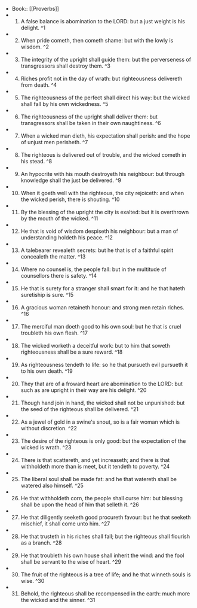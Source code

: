 - Book:: [[Proverbs]]
- 1. A false balance is abomination to the LORD: but a just weight is his delight. ^1
- 2. When pride cometh, then cometh shame: but with the lowly is wisdom. ^2
- 3. The integrity of the upright shall guide them: but the perverseness of transgressors shall destroy them. ^3
- 4. Riches profit not in the day of wrath: but righteousness delivereth from death. ^4
- 5. The righteousness of the perfect shall direct his way: but the wicked shall fall by his own wickedness. ^5
- 6. The righteousness of the upright shall deliver them: but transgressors shall be taken in their own naughtiness. ^6
- 7. When a wicked man dieth, his expectation shall perish: and the hope of unjust men perisheth. ^7
- 8. The righteous is delivered out of trouble, and the wicked cometh in his stead. ^8
- 9. An hypocrite with his mouth destroyeth his neighbour: but through knowledge shall the just be delivered. ^9
- 10. When it goeth well with the righteous, the city rejoiceth: and when the wicked perish, there is shouting. ^10
- 11. By the blessing of the upright the city is exalted: but it is overthrown by the mouth of the wicked. ^11
- 12. He that is void of wisdom despiseth his neighbour: but a man of understanding holdeth his peace. ^12
- 13. A talebearer revealeth secrets: but he that is of a faithful spirit concealeth the matter. ^13
- 14. Where no counsel is, the people fall: but in the multitude of counsellors there is safety. ^14
- 15. He that is surety for a stranger shall smart for it: and he that hateth suretiship is sure. ^15
- 16. A gracious woman retaineth honour: and strong men retain riches. ^16
- 17. The merciful man doeth good to his own soul: but he that is cruel troubleth his own flesh. ^17
- 18. The wicked worketh a deceitful work: but to him that soweth righteousness shall be a sure reward. ^18
- 19. As righteousness tendeth to life: so he that pursueth evil pursueth it to his own death. ^19
- 20. They that are of a froward heart are abomination to the LORD: but such as are upright in their way are his delight. ^20
- 21. Though hand join in hand, the wicked shall not be unpunished: but the seed of the righteous shall be delivered. ^21
- 22. As a jewel of gold in a swine's snout, so is a fair woman which is without discretion. ^22
- 23. The desire of the righteous is only good: but the expectation of the wicked is wrath. ^23
- 24. There is that scattereth, and yet increaseth; and there is that withholdeth more than is meet, but it tendeth to poverty. ^24
- 25. The liberal soul shall be made fat: and he that watereth shall be watered also himself. ^25
- 26. He that withholdeth corn, the people shall curse him: but blessing shall be upon the head of him that selleth it. ^26
- 27. He that diligently seeketh good procureth favour: but he that seeketh mischief, it shall come unto him. ^27
- 28. He that trusteth in his riches shall fall; but the righteous shall flourish as a branch. ^28
- 29. He that troubleth his own house shall inherit the wind: and the fool shall be servant to the wise of heart. ^29
- 30. The fruit of the righteous is a tree of life; and he that winneth souls is wise. ^30
- 31. Behold, the righteous shall be recompensed in the earth: much more the wicked and the sinner. ^31
